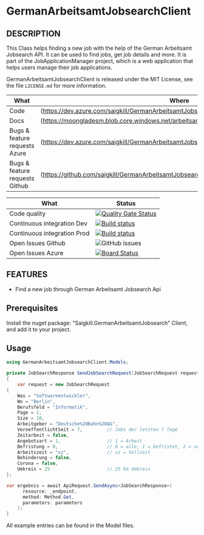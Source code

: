 ﻿# GermanArbeitsamtJobsearchClient


## DESCRIPTION

This Class helps finding a new job with the help of the German Arbeitsamt Jobsearch API. It can be used to find jobs, get job details and more. It is part of the JobApplicationManager project, which is a web application that helps users manage their job applications.

GermanArbeitsamtJobsearchClient is released under the MIT License, see the file `LICENSE.md` for more information.

|What|Where|
|-----|-------------------------------------------------------------------------------------|
|Code  | (https://dev.azure.com/saigkill/GermanArbeitsamtJobsearchClient) |
|Docs | (https://moongladesm.blob.core.windows.net/arbeitsamt-docs/_site/index.html) |
|Bugs & feature requests Azure  | (https://dev.azure.com/saigkill/GermanArbeitsamtJobsearchClient/_workitems/recentlyupdated/) |
|Bugs & feature requests Github | (https://github.com/saigkill/GermanArbeitsamtJobsearchClient/issues) |

| What | Status |
|-------------------------|----------------------------------------------------------------------------------------------------------------------------------------------------------------------------|
|Code quality | [![Quality Gate Status](https://sonarcloud.io/api/project_badges/measure?project=saigkill_GermanArbeitsamtJobsearchClient&metric=alert_status)](https://sonarcloud.io/summary/new_code?id=saigkill_GermanArbeitsamtJobsearchClient) |
|Continuous integration Dev | [![Build status](https://dev.azure.com/saigkill/GermanArbeitsamtJobsearchClient/_apis/build/status/GermanArbeitsamtJobsearchClient-.NET%20Desktop-CI-stage)](https://dev.azure.com/saigkill/GermanArbeitsamtJobsearchClient/_build/latest?definitionId=72) |
|Continuous integration Prod | [![Build status](https://dev.azure.com/saigkill/GermanArbeitsamtJobsearchClient/_apis/build/status/GermanArbeitsamtJobsearchClient-ASP.NET-CI-prod)](https://dev.azure.com/saigkill/GermanArbeitsamtJobsearchClient/_build/latest?definitionId=-1) |
|Open Issues Github | ![GitHub issues](https://img.shields.io/github/issues/saigkill/GermanArbeitsamtJobsearchClient) |
|Open Issues Azure | [![Board Status](https://dev.azure.com/saigkill/89fe1d4e-90f8-4c34-85af-3e743770fa37/5415414b-f4bb-4147-bf8f-6bc4138a8661/_apis/work/boardbadge/0186270a-5a5a-4947-9d4b-6f612fe34f0f)](https://dev.azure.com/saigkill/89fe1d4e-90f8-4c34-85af-3e743770fa37/_boards/board/t/5415414b-f4bb-4147-bf8f-6bc4138a8661/Stories/)|

## FEATURES

* Find a new job through German Arbeitsamt Jobsearch Api


## Prerequisites

Install the nuget package: "Saigkill.GermanArbeitsamtJobsearch" Client, and add it to your project.

## Usage
```csharp
using GermanArbeitsamtJobsearchClient.Models;

private JobSearchResponse SendJobSearchRequest(JobSearchRequest request)
{
    var request = new JobSearchRequest
{
    Was = "Softwareentwickler",
    Wo = "Berlin",
    Berufsfeld = "Informatik",
    Page = 1,
    Size = 10,
    Arbeitgeber = "Deutsche%20Bahn%20AG",
    VeroeffentlichtSeit = 7,         // Jobs der letzten 7 Tage
    Zeitarbeit = false,
    Angebotsart = 1,                 // 1 = Arbeit
    Befristung = 0,                  // 0 = alle, 1 = befristet, 2 = unbefristet
    Arbeitszeit = "vz",              // vz = Vollzeit
    Behinderung = false,
    Corona = false,
    Umkreis = 25                     // 25 km Umkreis
};

var ergebnis = await ApiRequest.SendAsync<JobSearchResponse>(
      resource: _endpoint,
      method: Method.Get,
      parameters: parameters
    );
}
```

All example entries can be found in the Model files.